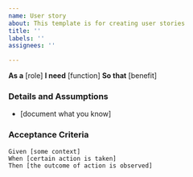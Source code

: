 ```yaml
---
name: User story
about: This template is for creating user stories
title: ''
labels: ''
assignees: ''

---
```


**As a** [role]
**I need** [function]
**So that** [benefit]

### Details and Assumptions
* [document what you know]

### Acceptance Criteria 

``` gherkin
Given [some context]
When [certain action is taken]
Then [the outcome of action is observed]
```
